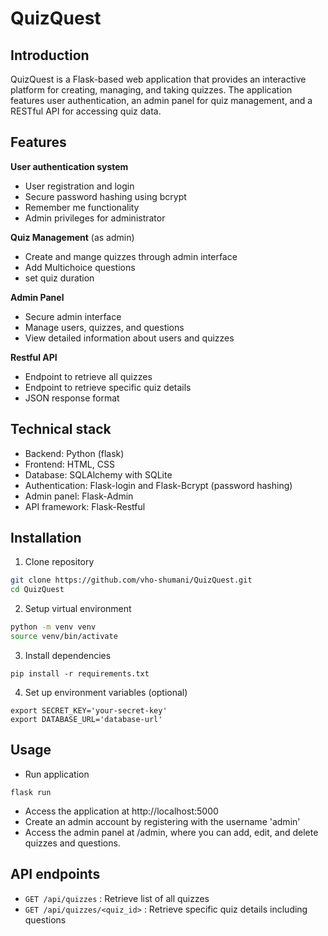 # QuizQuest

## Introduction

QuizQuest is a Flask-based web application that provides an interactive platform for creating, managing, and taking quizzes. The application features user authentication, an admin panel for quiz management, and a RESTful API for accessing quiz data.

## Features
**User authentication system**
- User registration and login
- Secure password hashing using bcrypt
- Remember me functionality
- Admin privileges for administrator

**Quiz Management** (as admin)
- Create and mange quizzes through admin interface
- Add Multichoice questions 
- set quiz duration

**Admin Panel**
- Secure admin interface
- Manage users, quizzes, and questions
- View detailed information about users and quizzes

**Restful API**
- Endpoint to retrieve all quizzes
- Endpoint to retrieve specific quiz details
- JSON response format

## Technical stack
- Backend: Python (flask)
- Frontend: HTML, CSS
- Database: SQLAlchemy with SQLite
- Authentication: Flask-login and Flask-Bcrypt (password hashing)
- Admin panel: Flask-Admin
- API framework: Flask-Restful

## Installation
1. Clone repository

```bash
git clone https://github.com/vho-shumani/QuizQuest.git
cd QuizQuest
```


2. Setup virtual environment

```bash
python -m venv venv
source venv/bin/activate  
```

3. Install dependencies

```
pip install -r requirements.txt
```

4. Set up environment variables (optional)

```
export SECRET_KEY='your-secret-key'
export DATABASE_URL='database-url'
```

## Usage

- Run application
```
flask run
```
- Access the application at http://localhost:5000
- Create an admin account by registering with the username 'admin'
- Access the admin panel at /admin, where you can add, edit, and delete quizzes and questions.

## API endpoints
- `GET /api/quizzes` : Retrieve list of all quizzes
- `GET /api/quizzes/<quiz_id>` : Retrieve specific quiz details including questions
